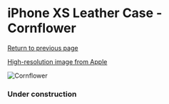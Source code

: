 # iPhone XS Leather Case - Cornflower

[Return to previous page](/iphone_x)

[High-resolution image from Apple](https://store.storeimages.cdn-apple.com/8756/as-images.apple.com/is/MVFP2?wid=4500&hei=4500&fmt=png)

<div style="width: 384px"><img src="/everysource/MVFP2.png" alt="Cornflower"></div>

### Under construction
